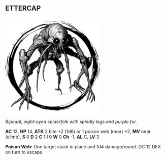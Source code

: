 ## ETTERCAP

![](images/ettercap.webp)

_Bipedal, eight-eyed spiderfolk with spindly legs and purple fur._

**AC** 12, **HP** 14, **ATK** 2 bite +2 (1d6) or 1 poison web (near) +2, **MV** near (climb), **S** 0 **D** 2 **C** 1 **I** 0 **W** 0 **Ch** -1, **AL** C, **LV** 3

**Poison Web:** One target stuck in place and 1d4 damage/round. DC 12 DEX on turn to escape.

